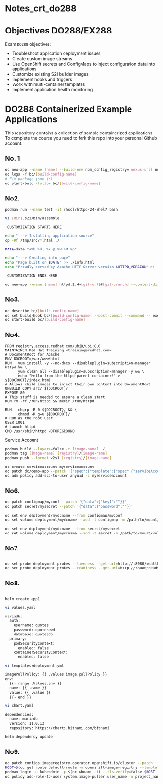 # Notes_crt_do288

# Objectives DO288/EX288

Exam `DO288` objectives:

- Troubleshoot application deployment issues
- Create custom image streams
- Use OpenShift secrets and ConfigMaps to inject configuration data into applications
- Customize existing S2I builder images
- Implement hooks and triggers
- Work with multi-container templates
- Implement application health monitoring

# DO288 Containerized Example Applications

This repository contains a collection of sample containerized applications.  To complete the course you need to fork this repo into your personal Github account.

## No. 1

```sh
oc new-app --name [name] --build-env npm_config_registry=[nexus-url] nodejs:16-ubi8~[git-url]#[git-branch] --context-dir[git-context-dir]
oc logs -f bc/[build-config-name]
# Fix package.json (:)
oc start-buld -follow bc/[build-config-name]
```

## No2. 

```sh
podman run --name test -it rhscl/httpd-24-rhel7 bash

vi [dir].s2i/bin/assemble

 CUSTOMIZATION STARTS HERE 

echo "---> Installing application source"
cp -Rf /tmp/src/*.html ./

DATE=date "+%b %d, %Y @ %H:%M %p"

echo "---> Creating info page"
echo "Page built on $DATE" >> ./info.html
echo "Proudly served by Apache HTTP Server version $HTTPD_VERSION" >> ./info.html

 CUSTOMIZATION ENDS HERE 

oc new-app --name [name] httpd:2.4~[git-url]#[git-branch] --context-dir[git-context-dir]
```

## No3. 

```sh
oc describe bc/[build-config-name]
oc set build-hook bc/[build-config-name] --post-commit --command -- exec python smthg.py 
oc start-build bc/[build-config-name]
```


## No4. 

```docker
FROM registry.access.redhat.com/ubi8/ubi:8.0 
MAINTAINER Red Hat Training <training@redhat.com>
# DocumentRoot for Apache
ENV DOCROOT=/var/www/html 
RUN   yum install -y --no-docs --disableplugin=subscription-manager httpd && \ 
      yum clean all --disableplugin=subscription-manager -y && \
      echo "Hello from the httpd-parent container!" > ${DOCROOT}/index.html
# Allows child images to inject their own content into DocumentRoot
ONBUILD COPY src/ ${DOCROOT}/ 
EXPOSE 80
# This stuff is needed to ensure a clean start
RUN rm -rf /run/httpd && mkdir /run/httpd

RUN   chgrp -R 0 ${DOCROOT}/ && \
      chmod -R g=u ${DOCROOT}/
# Run as the root user
USER 1001 
# Launch httpd
CMD /usr/sbin/httpd -DFOREGROUND
```

Service Account

```sh
podman build --layers=false -t [image-name] ./
podman tag [image-name] [registry]/[image-name]
podman push --format v2s1 [registry]/[image-name]

oc create serviceaccount myserviceaccount
oc patch dc/demo-app --patch '{"spec":{"template":{"spec":{"serviceAccountName": "myserviceaccount"}}}}'
oc adm policy add-scc-to-user anyuid -z myserviceaccount
```


## No6. 

```sh
oc patch configmap/myconf --patch '{"data":{"key1":""}}'
oc patch secret/mysecret --patch '{"data":{"password":""}}'

oc set env deployment/mydcname --from configmap/myconf
oc set volume deployment/mydcname --add -t configmap -m /path/to/mount/volume --name myvol --configmap-name myconf

oc set env deployment/mydcname --from secret/mysecret
oc set volume deployment/mydcname --add -t secret -m /path/to/mount/volume --name myvol --secret-name mysecret
```

## No7. 

```sh

oc set probe deployment probes --liveness --get-url=http://:8080/healthz --initial-delay-seconds=2 --timeout-seconds=2
oc set probe deployment probes --readiness --get-url=http://:8080/ready --initial-delay-seconds=2 --timeout-seconds=2

```

## No8. 

```sh

helm create app1

vi values.yaml

mariadb:
  auth:
    username: quotes
    password: quotespwd
    database: quotesdb
  primary:
    podSecurityContext:
      enabled: false
    containerSecurityContext:
      enabled: false

vi templates/deployment.yml

imagePullPolicy: {{ .Values.image.pullPolicy }}
env:
  {{- range .Values.env }}
- name: {{ .name }}
  value: {{ .value }}
  {{- end }}

vi chart.yaml

dependencies:
- name: mariadb
  version: 11.0.13
  repository: https://charts.bitnami.com/bitnami

helm dependency update
```

## No9. 

```sh
oc patch configs.imageregistry.operator.openshift.io/cluster --patch '{"spec":{"defaultRoute":true}}' --type=merge
HOST=$(oc get route default-route -n openshift-image-registry --template='{{ .spec.host }}')
podman login -u kubeadmin -p $(oc whoami -t) --tls-verify=false $HOST
oc policy add-role-to-user system:image-puller user_name -n project_name
```
